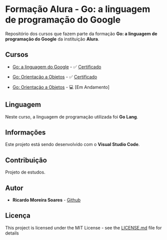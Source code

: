 # Formação Alura - Go: a linguagem de programação do Google

Repositório dos cursos que fazem parte da formação **Go: a linguagem de programação do Google** da instituição **Alura**.

## Cursos

* [Go: a linguagem do Google](01-go-a-linguagem-do-google) - ✅ [Certificado](https://cursos.alura.com.br/certificate/ricardo87ms/golang)

* [Go: Orientação a Objetos](02-go-orientacao-a-objetos) - ✅ [Certificado](https://cursos.alura.com.br/certificate/ricardo87ms/go-lang-oo)

* [Go: Orientação a Objetos](03-go-crie-aplicacao-web) - 💻 [Em Andamento]


## Linguagem

Neste curso, a linguagem de programação utilizada foi **Go Lang**.

## Informações

Este projeto está sendo desenvolvido com o **Visual Studio Code**.

## Contribuição

Projeto de estudos.

## Autor

-   **Ricardo Moreira Soares** - [Github](https://github.com/ricardo87ms)

## Licença

This project is licensed under the MIT License - see the [LICENSE.md](LICENSE) file for details